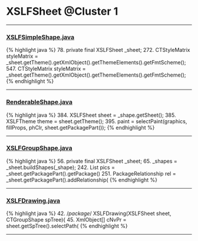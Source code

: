 # XSLFSheet @Cluster 1

***

### [XSLFSimpleShape.java](https://searchcode.com/codesearch/view/97406763/)
{% highlight java %}
78. private final XSLFSheet _sheet;
272.         CTStyleMatrix styleMatrix = _sheet.getTheme().getXmlObject().getThemeElements().getFmtScheme();
547.                 CTStyleMatrix styleMatrix = _sheet.getTheme().getXmlObject().getThemeElements().getFmtScheme();
{% endhighlight %}

***

### [RenderableShape.java](https://searchcode.com/codesearch/view/97406799/)
{% highlight java %}
384. XSLFSheet sheet = _shape.getSheet();
385. XSLFTheme theme = sheet.getTheme();
395.     paint = selectPaint(graphics, fillProps, phClr, sheet.getPackagePart());
{% endhighlight %}

***

### [XSLFGroupShape.java](https://searchcode.com/codesearch/view/97406700/)
{% highlight java %}
56. private final XSLFSheet _sheet;
65.     _shapes = _sheet.buildShapes(_shape);
242.     List<PackagePart>  pics = _sheet.getPackagePart().getPackage()
251.     PackageRelationship rel = _sheet.getPackagePart().addRelationship(
{% endhighlight %}

***

### [XSLFDrawing.java](https://searchcode.com/codesearch/view/97406826/)
{% highlight java %}
42. /*package*/ XSLFDrawing(XSLFSheet sheet, CTGroupShape spTree){
45.     XmlObject[] cNvPr = sheet.getSpTree().selectPath(
{% endhighlight %}

***

